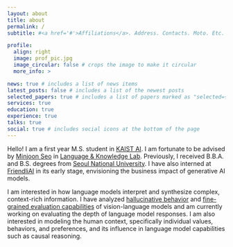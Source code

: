 ```yaml
---
layout: about
title: about
permalink: /
subtitle: #<a href='#'>Affiliations</a>. Address. Contacts. Moto. Etc.

profile:
  align: right
  image: prof_pic.jpg
  image_circular: false # crops the image to make it circular
  more_info: >

news: true # includes a list of news items
latest_posts: false # includes a list of the newest posts
selected_papers: true # includes a list of papers marked as "selected={true}"
services: true
education: true
experience: true
talks: true
social: true # includes social icons at the bottom of the page
---
```


<!-- Write your biography here. Tell the world about yourself. Link to your favorite [subreddit](http://reddit.com). You can put a picture in, too. The code is already in, just name your picture `prof_pic.jpg` and put it in the `img/` folder.

Put your address / P.O. box / other info right below your picture. You can also disable any of these elements by editing `profile` property of the YAML header of your `_pages/about.md`. Edit `_bibliography/papers.bib` and Jekyll will render your [publications page](/al-folio/publications/) automatically.

Link to your social media connections, too. This theme is set up to use [Font Awesome icons](https://fontawesome.com/) and [Academicons](https://jpswalsh.github.io/academicons/), like the ones below. Add your Facebook, Twitter, LinkedIn, Google Scholar, or just disable all of them. -->

Hello! I am a first year M.S. student in [KAIST AI](https://gsai.kaist.ac.kr/). I am fortunate to be advised by [Minjoon Seo](https://seominjoon.github.io/) in [Language & Knowledge Lab](https://LKLab.kaist.ac.kr/). Previously, I received B.B.A. and B.S. degrees from [Seoul National University](https://en.snu.ac.kr/index.html). I have also interned at [FriendliAI](https://friendli.ai/) in its early stage, envisioning the business impact of generative AI models.  
  
I am interested in how language models interpret and synthesize complex, context-rich information. I have analyzed [hallucinative behavior](https://arxiv.org/abs/2311.07362) and [fine-grained evaluation capabilities](https://arxiv.org/abs/2401.06591) of vision-language models and am currently working on evaluating the depth of language model responses. I am also interested in modeling the human context, specifically individual values, behaviors, and preferences, and its influence in language model capabilities such as causal reasoning.